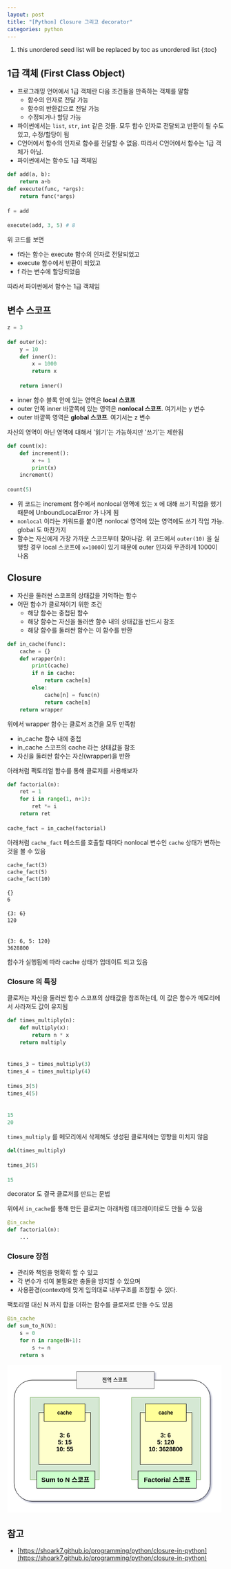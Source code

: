 ```yaml
---
layout: post
title: "[Python] Closure 그리고 decorator"
categories: python
---
```


1. this unordered seed list will be replaced by toc as unordered list
{:toc}

## 1급 객체 (First Class Object)

- 프로그래밍 언어에서 1급 객체란 다음 조건들을 만족하는 객체를 말함
	- 함수의 인자로 전달 가능
	- 함수의 반환값으로 전달 가능
	- 수정되거나 할당 가능
- 파이썬에서는 `list`, `str`, `int` 같은 것들. 모두 함수 인자로 전달되고 반환이 될 수도 있고, 수정/할당이 됨
- C언어에서 함수의 인자로 함수를 전달할 수 없음. 따라서 C언어에서 함수는 1급 객체가 아님.
- 파이썬에서는 함수도 1급 객체임

```python
def add(a, b):
	return a+b
def execute(func, *args):
	return func(*args)

f = add

execute(add, 3, 5) # 8
```

위 코드를 보면
- f라는 함수는 execute 함수의 인자로 전달되었고
- execute 함수에서 반환이 되었고
- f 라는 변수에 할당되었음

따라서 파이썬에서 함수는 1급 객체임

## 변수 스코프

```python
z = 3

def outer(x):
	y = 10
	def inner():
		x = 1000
		return x

	return inner()
```

- inner 함수 블록 안에 있는 영역은 **local 스코프**
- outer 안쪽 inner 바깥쪽에 있는 영역은 **nonlocal 스코프**. 여기서는 y 변수
- outer 바깥쪽 영역은 **global 스코프**. 여기서는 z 변수

자신의 영역이 아닌 영역에 대해서 '읽기'는 가능하지만 '쓰기'는 제한됨

```python
def count(x):
	def increment():
		x += 1
		print(x)
	increment()

count(5)
```

- 위 코드는 increment 함수에서 nonlocal 영역에 있는 x 에 대해 쓰기 작업을 했기 때문에 UnboundLocalError 가 나게 됨
- `nonlocal` 이라는 키워드를 붙이면 nonlocal 영역에 있는 영역에도 쓰기 작업 가능. global 도 마찬가지
- 함수는 자신에게 가장 가까운 스코프부터 찾아나감. 위 코드에서 `outer(10)` 을 실행할 경우 local 스코프에 `x=1000`이 있기 때문에 outer 인자와 무관하게 1000이 나옴

## Closure

- 자신을 둘러싼 스코프의 상태값을 기억하는 함수
- 어떤 함수가 클로져이기 위한 조건
	- 해당 함수는 중첩된 함수
	- 해당 함수는 자신을 둘러싼 함수 내의 상태값을 반드시 참조
	- 해당 함수를 둘러싼 함수는 이 함수를 반환

```python
def in_cache(func):
	cache = {}
	def wrapper(n):
		print(cache)
		if n in cache:
			return cache[n]
		else:
			cache[n] = func(n)
			return cache[n]
	return wrapper
```

위에서 wrapper 함수는 클로저 조건을 모두 만족함

- in_cache 함수 내에 중첩
- in_cache 스코프의 cache 라는 상태값을 참조
- 자신을 둘러싼 함수는 자신(wrapper)을 반환

아래처럼 팩토리얼 함수를 통해 클로저를 사용해보자

```python
def factorial(n):
	ret = 1
	for i in range(1, n+1):
		ret *= i
	return ret

cache_fact = in_cache(factorial)
```

아래처럼 `cache_fact` 메소드를 호출할 때마다 nonlocal 변수인 `cache` 상태가 변하는 것을 볼 수 있음

```
cache_fact(3)
cache_fact(5)
cache_fact(10)

{}
6

{3: 6}
120


{3: 6, 5: 120}
3628800
```

함수가 실행됨에 따라 cache 상태가 업데이트 되고 있음

### Closure 의 특징

클로저는 자신을 둘러싼 함수 스코프의 상태값을 참조하는데, 이 값은 함수가 메모리에서 사라져도 값이 유지됨

```python
def times_multiply(n):
    def multiply(x):
        return n * x
    return multiply


times_3 = times_multiply(3)
times_4 = times_multiply(4)

times_3(5)
times_4(5)


15
20
```

`times_multiply` 를 메모리에서 삭제해도 생성된 클로저에는 영향을 미치지 않음

```python
del(times_multiply)

times_3(5)

15
```

decorator 도 결국 클로저를 만드는 문법

위에서 `in_cache`를 통해 만든 클로저는 아래처럼 데코레이터로도 만들 수 있음

```python
@in_cache
def factorial(n):
    ...
```

### Closure 장점

- 관리와 책임을 명확히 할 수 있고
- 각 변수가 섞여 불필요한 충돌을 방지할 수 있으며
- 사용환경(context)에 맞게 임의대로 내부구조를 조정할 수 있다.

팩토리얼 대신 N 까지 합을 더하는 함수를 클로저로 만들 수도 있음

```python
@in_cache
def sum_to_N(N):
    s = 0
    for n in range(N+1):
        s += n
    return s
```

![k8s-archi](/assets/img/closure.png)

## 참고

- [https://shoark7.github.io/programming/python/closure-in-python](https://shoark7.github.io/programming/python/closure-in-python)